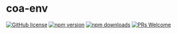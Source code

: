 # coa-env

[![GitHub license](https://img.shields.io/badge/license-MIT-green.svg?style=flat-square)](LICENSE)
[![npm version](https://img.shields.io/npm/v/coa-env.svg?style=flat-square)](https://www.npmjs.org/package/coa-env)
[![npm downloads](https://img.shields.io/npm/dm/coa-env.svg?style=flat-square)](http://npm-stat.com/charts.html?package=coa-env)
[![PRs Welcome](https://img.shields.io/badge/PRs-welcome-brightgreen.svg?style=flat-square)](https://github.com/coajs/coa-env/pulls)